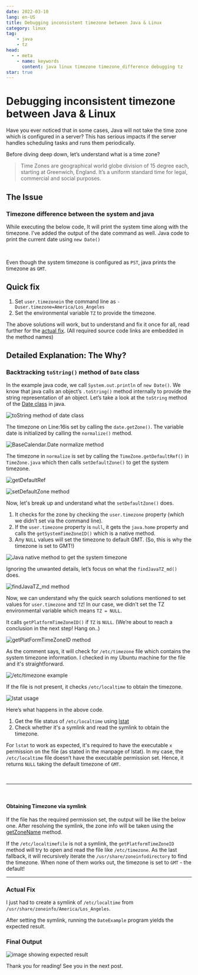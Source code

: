 ```yaml
---
date: 2022-03-10
lang: en-US
title: Debugging inconsistent timezone between Java & Linux
category: linux
tag:
    - java
    - tz
head:
  - - meta
    - name: keywords
      content: java linux timezone timezone_difference debugging tz
star: true
---
```


# Debugging inconsistent timezone between Java & Linux

Have you ever noticed that in some cases, Java will not take the time zone which is configured in a server? This has serious impacts if the server handles scheduling tasks and runs them periodically.

Before diving deep down, let’s understand what is a time zone?

> Time Zones are geographical world globe division of 15 degree each, starting at Greenwich, England. It’s a uniform standard time for legal, commercial and social purposes.

## The Issue

### Timezone difference between the system and java

While executing the below code, It will print the system time along with the timezone. I’ve added the output of the date command as well.
Java code to print the current date using `new Date()`

<CaptionedImage src="/images/blog/debugging-tz-issue-java/example-java-code.png" caption="Example code"></CaptionedImage>

<CaptionedImage src="/images/blog/debugging-tz-issue-java/example-code-output.png" caption="Output"></CaptionedImage>

<br/>

Even though the system timezone is configured as `PST`, java prints the timezone as `GMT`.

## Quick fix

1. Set `user.timezonein` the command line as `-Duser.timezone=America/Los_Angeles`
2. Set the environmental variable `TZ` to provide the timezone.

The above solutions will work, but to understand and fix it once for all, read further for the [actual fix](#actual-fix). (All required source code links are embedded in the method names)

<!-- <br/>

---

<br/> -->

## Detailed Explanation: The Why?

### Backtracking `toString()` method of `Date` class

In the example java code, we call `System.out.println` of `new Date()`. We know that java calls an object’s `.toString()` method internally to provide the string representation of an object. Let’s take a look at the `toString` method of the [Date class](https://hg.openjdk.java.net/jdk8/jdk8/jdk/file/tip/src/share/classes/java/util/Date.java#l999) in java.

![toString method of date class](/images/blog/debugging-tz-issue-java/date-class-tostring.png)

The timezone on Line:16is set by calling the `date.getZone()`. The variable date is initialized by calling the `normalize()` method.

![BaseCalendar.Date normalize method](/images/blog/debugging-tz-issue-java/normalize_method.png)

The timezone in `normalize` is set by calling the `TimeZone.getDefaultRef()` in `TimeZone.java` which then calls `setDefaultZone()` to get the system timezone.

![getDefaultRef](/images/blog/debugging-tz-issue-java/getDefaultRef.png)

![setDefaultZone method](/images/blog/debugging-tz-issue-java/setDefaultZone.png)

Now, let's break up and understand what the `setDefaultZone()` does.

1. It checks for the zone by checking the `user.timezone` property (which we didn’t set via the command line).
2. If the `user.timezone` property is `null`, it gets the `java.home` property and calls the `getSystemTimeZoneID()` which is a native method.
3. Any `NULL` values will set the timezone to default GMT. (So, this is why the timezone is set to GMT!)

![Java native method to get the system timezone](/images/blog/debugging-tz-issue-java/jni_call.png)

Ignoring the unwanted details, let’s focus on what the `findJavaTZ_md()` does.

![findJavaTZ_md method](/images/blog/debugging-tz-issue-java/findJavaTZ_md.png)

Now, we can understand why the quick search solutions mentioned to set values for `user.timezone` and `TZ`! In our case, we didn’t set the TZ environmental variable which means `TZ = NULL`.

It calls `getPlatformTimeZoneID()` if `TZ` is `NULL`. (We’re about to reach a conclusion in the next step! Hang on..)

![getPlatFormTimeZoneID method](/images/blog/debugging-tz-issue-java/getPlatFormTimeZoneID.png)

As the comment says, it will check for `/etc/timezone` file which contains the system timezone information. I checked in my Ubuntu machine for the file and it's straightforward.

![/etc/timezone example](/images/blog/debugging-tz-issue-java/timezone_cat.png)

If the file is not present, it checks `/etc/localtime` to obtain the timezone.

![lstat usage](/images/blog/debugging-tz-issue-java/lstat_usage.png)

Here’s what happens in the above code.

1. Get the file status of `/etc/localtime` using [lstat](https://linux.die.net/man/2/lstat64)
2. Check whether it's a symlink and read the symlink to obtain the timezone.

For `lstat` to work as expected, it's required to have the executable `x` permission on the file (as stated in the manpage of lstat). In my case, the `/etc/localtime` file doesn’t have the executable permission set. Hence, it returns `NULL` taking the default timezone of `GMT`.

<CaptionedImage src="/images/blog/debugging-tz-issue-java/localtime_without_exec.png" caption="/etc/localtime without executable permission"></CaptionedImage>

<br/>

---

<br/>

#### Obtaining Timezone via symlink

If the file has the required permission set, the output will be like the below one. After resolving the symlink, the zone info will be taken using the [getZoneName](https://hg.openjdk.java.net/jdk/jdk/file/f91999057a5a/src/java.base/unix/native/libjava/TimeZone_md.c#l81) method.

<CaptionedImage src="/images/blog/debugging-tz-issue-java/localtime_with_exec.png" caption="/etc/localtime with executable permission"></CaptionedImage>

<CaptionedImage src="/images/blog/debugging-tz-issue-java/get_zone_name.png" caption="getZoneName -- method"></CaptionedImage>

If the `/etc/localtimefile` is not a symlink, the `getPlatformTimeZoneID` method will try to open and read the file like `/etc/timezone`. As the last fallback, it will recursively iterate the `/usr/share/zoneinfodirectory` to find the timezone. When none of them works out, the timezone is set to `GMT` - the default!

---

### Actual Fix

I just had to create a symlink of `/etc/localtime` from `/usr/share/zoneinfo/America/Los_Angeles`.

<CaptionedImage src="/images/blog/debugging-tz-issue-java/symlink_creation.png" caption="Symlink creation for /etc/localtime"></CaptionedImage>

After setting the symlink, running the `DateExample` program yields the expected result.

### Final Output

![image showing expected result](/images/blog/debugging-tz-issue-java/final_output.png)

Thank you for reading! See you in the next post.
